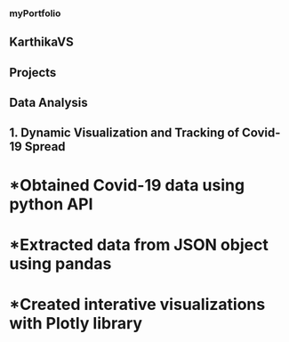 ### **myPortfolio**
## KarthikaVS
## Projects
## Data Analysis
## 1. Dynamic Visualization and Tracking of Covid-19 Spread 
# *Obtained Covid-19 data using python API
# *Extracted data from JSON object using pandas
# *Created interative visualizations with Plotly library
